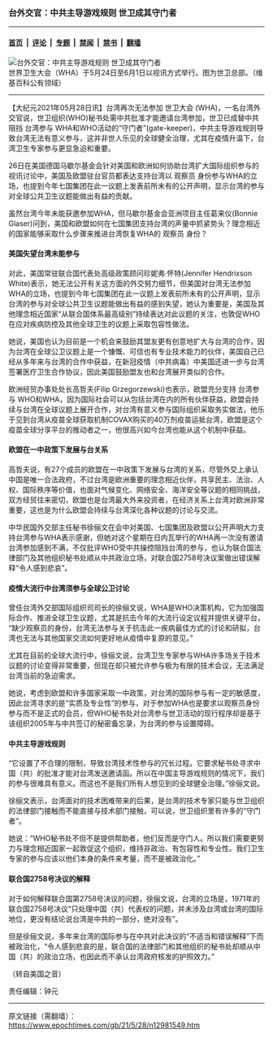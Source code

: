### 台外交官：中共主导游戏规则 世卫成其守门者

---

#### [首页](../../../..?n12981549) &nbsp;|&nbsp; [评论](../../../../../epoch-comment?n12981549) &nbsp;|&nbsp; [专题](../../../../../epoch-special?n12981549) &nbsp;|&nbsp; [禁闻](../../../../../epoch-news?n12981549) &nbsp;|&nbsp; [禁书](../../../../../books?n12981549) &nbsp;|&nbsp; [翻墙](https://github.com/gfw-breaker/nogfw/blob/master/README.md?n12981549)


<div><img alt="台外交官：中共主导游戏规则 世卫成其守门者" class="attachment-djy_600_400 size-djy_600_400 wp-post-image" src="https://i.epochtimes.com/assets/uploads/2020/05/60323931539d4e18b3a4a80aa93233e8-600x400.jpg"/>
<div class="caption">
 世界卫生大会（WHA）于5月24日至6月1日以视讯方式举行。图为世卫总部。（维基百科公有领域）
</div></div><hr/><div class="post_content" id="artbody" itemprop="articleBody">
 <!-- article content begin -->
 <p>
  【大纪元2021年05月28日讯】台湾再次无法参加
  <ok href="https://www.epochtimes.com/gb/tag/%E4%B8%96%E5%8D%AB%E5%A4%A7%E4%BC%9A.html">
   世卫大会
  </ok>
  (WHA)，一名台湾外交官说，世卫组织(WHO)秘书处需中共批准才能邀请台湾参加，世卫已成替中共阻挡
  <ok href="https://www.epochtimes.com/gb/tag/%E5%8F%B0%E6%B9%BE%E5%8F%82%E4%B8%8E.html">
   台湾参与
  </ok>
  WHA和WHO活动的“守门者”(gate-keeper)，中共主导游戏规则导致台湾无法有意义参与，这并非世人乐见的全球健全治理，尤其在疫情升温下，台湾卫生专家参与更显急迫和重要。
 </p>
 <p>
  26日在美国德国马歇尔基金会针对美国和欧洲如何协助台湾扩大国际组织参与的视讯讨论中，美国及欧盟驻台官员都表达支持台湾以
  <ok href="https://www.epochtimes.com/gb/tag/%E8%A7%82%E5%AF%9F%E5%91%98.html">
   观察员
  </ok>
  身份参与WHA的立场，也提到今年七国集团在此一议题上发表前所未有的公开声明，显示台湾的参与对全球公共卫生议题能做出有益的贡献。
 </p>
 <p>
  虽然台湾今年未能获邀参加WHA，但马歇尔基金会亚洲项目主任葛来仪(Bonnie Glaser)问到，美国和欧盟如何在七国集团支持台湾的声量中抓紧势头？理念相近的国家能够采取什么步骤来推进台湾恢复WHA的
  <ok href="https://www.epochtimes.com/gb/tag/%E8%A7%82%E5%AF%9F%E5%91%98.html">
   观察员
  </ok>
  身份？
 </p>
 <h4>
  美国失望台湾未能参与
 </h4>
 <p>
  对此，美国常驻联合国代表处高级政策顾问珍妮弗·怀特(Jennifer Hendrixson White)表示，她无法公开有关这方面的外交努力细节，但美国对台湾无法参加WHA的立场，也提到今年七国集团在此一议题上发表前所未有的公开声明，显示台湾的参与对全球公共卫生议题能做出有益的感到失望，她认为重要是，美国及其他理念相近国家“从联合国体系最高级别”持续表达对此议题的关注，也敦促WHO在应对疾病防控及其他全球卫生的议题上采取包容性做法。
 </p>
 <p>
  她说，美国也认为目前是一个机会来鼓励其盟友更有创意地扩大与台湾的合作，因为台湾在全球公卫议题上是一个慷慨、可信也有专业技术能力的伙伴，美国自己已经从多年来与台湾的合作中获益，在新冠疫情（中共病毒）中美国还进一步与台湾签署医疗卫生合作协议，因此美国鼓励盟友也和台湾展开类似的合作。
 </p>
 <p>
  欧洲经贸办事处处长高哲夫(Filip Grzegorzewski)也表示，欧盟充分支持
  <ok href="https://www.epochtimes.com/gb/tag/%E5%8F%B0%E6%B9%BE%E5%8F%82%E4%B8%8E.html">
   台湾参与
  </ok>
  WHO和WHA，因为国际社会可以从包括台湾在内的所有伙伴获益，欧盟会持续与台湾在全球议题上展开合作，对台湾有意义参与国际组织采取务实做法，他乐于见到台湾从疫苗全球获取机制COVAX购买的40万剂疫苗运抵台湾，欧盟是这个疫苗全球分享平台的推动者之一，他很高兴如今台湾也能从这个机制中获益。
 </p>
 <h4>
  欧盟在一中政策下发展与台关系
 </h4>
 <p>
  高哲夫说，有27个成员的欧盟在一中政策下发展与台湾的关系，尽管外交上承认中国是唯一合法政府，不过台湾是欧洲重要的理念相近伙伴，共享民主、法治、人权、国际秩序等价值，也面对气候变化、网络安全、海洋安全等议题的相同挑战，双方经贸往来密切，欧盟也是台湾最大外来投资者，在经济关系上台湾对欧洲非常重要，这也是为什么欧盟会持续与台湾深化各种议题的讨论与交流。
 </p>
 <p>
  中华民国外交部主任秘书徐俪文在会中对美国、七国集团及欧盟以公开声明大力支持台湾参与WHA表示感谢，但她对这个星期在日内瓦举行的WHA再一次没有邀请台湾参加感到不满，不仅批评WHO受中共操控阻挡台湾的参与，也认为联合国法律部门及其他组织秘书处顺从中共政治立场，对联合国2758号决议案做出错误解释“令人感到悲哀”。
 </p>
 <h4>
  疫情大流行中台湾须参与全球公卫讨论
 </h4>
 <p>
  曾任台湾外交部国际组织司司长的徐俪文说，WHA是WHO决策机构，它为加强国际合作、推进全球卫生议题，尤其是抗击今年的大流行设定议程并提供关键平台， “缺少观察员的身份，台湾无法参与关于抗击此一疾病最佳方式的讨论和研拟，台湾也无法与其他国家交流如何更好地从疫情中复原的意见。”
 </p>
 <p>
  尤其在目前的全球大流行中，徐俪文说，台湾卫生专家参与WHA许多场关于技术议题的讨论变得非常重要，但现在却只被允许参与极为有限的技术会议，无法满足台湾当前的急迫需求。
 </p>
 <p>
  她说，考虑到欧盟和许多国家采取一中政策，对台湾的国际参与有一定的敏感度，因此台湾寻求的是“实质及专业性”的参与，对于参加WHA也是要求以观察员身份参与而不是正式的会员，但WHO秘书处对台湾参与世卫活动的现行程序却是基于该组织2005年与中共签订的秘密备忘录，为台湾的参与设置障碍。
 </p>
 <h4>
  中共主导游戏规则
 </h4>
 <p>
  “它设置了不合理的限制，导致台湾技术性参与的冗长过程。它要求秘书处寻求中国（共）的批准才能对台湾发送邀请函。所以在中国主导游戏规则的情况下，我们的参与很难具有意义。而这也不是我们所有人想见到的全球健全治理。”徐俪文说。
 </p>
 <p>
  徐俪文表示，台湾面对的技术困难带来的后果，是台湾的技术专家只能与世卫组织的法律部门接触而不能直接与技术部门接触，可以说，世卫组织里有许多的“守门者”。
 </p>
 <p>
  她说：“WHO秘书处不但不是提供帮助者，他们反而是守门人。所以我们需要更努力与理念相近国家一起敦促这个组织，维持非政治、有包容性和专业性。我们卫生专家的参与应该以他们本身的条件来考量，而不是被政治化。”
 </p>
 <h4>
  联合国2758号决议的解释
 </h4>
 <p>
  对于如何解释联合国第2758号决议的问题，徐俪文说，台湾的立场是，1971年的联合国2758号决议“只处理中国（共）代表权的问题，并未涉及台湾或台湾的国际地位，更没有结论说台湾是中共的一部分，绝对没有”。
 </p>
 <p>
  但是徐俪文说，多年来台湾的国际参与在中共对此决议的“不适当和错误解释”下而被政治化，“令人感到悲哀的是，联合国的法律部门和其他组织的秘书处却顺从中国（共）的政治立场，也因此而不承认台湾政府核发的护照效力。”
 </p>
 <p>
  （转自美国之音）
 </p>
 <p>
  责任编辑：钟元
 </p>
 <!-- article content end -->
 <div id="below_article_ad">
 </div>
</div>


---

原文链接（需翻墙）：https://www.epochtimes.com/gb/21/5/28/n12981549.htm